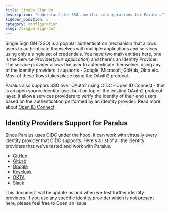 ```yaml
---
title: Single Sign On
description: "Understand the SSO specific configurations for Paralus."
sidebar_position: 5 
category: configuration
slug: /single-sign-on/
---
```


Single Sign ON (SSO) is a popular authentication mechanism that allows users to authenticate themselves with multiple applications and services using only a single set of credentials. You have two main entities here, one is the Service Provider(*your application*) and there's an Identity Provider. The service provider allows the user to authenticate themselves using any of the identity providers it supports - Google, Microsoft, GitHub, Okta etc. Most of these flows takes place using the OAuth2 protocol.

Paralus also suppors SSO over OAuth2 using OIDC - Open ID Connect - that is an open source identity layer built on top of the existing OAuth2 protocol layer. It allows services providers to verify the identity of their end users based on the authentication performed by an identity provider. Read more about [Open ID Connect](https://openid.net/connect/).

## Identity Providers Support for Paralus

Since Paralus uses OIDC under the hood, it can work with virtually every identity provider that OIDC supports. Here's a list of all the identity providers that we've tested and work with Paralus.

- [GitHub](github)
- [GitLab](gitlab)
- [Google](google)
- [Keycloak](keycloak)
- [OKTA](okta)
- [Slack](slack)

This document will be update as and when we test further identity providers. If you use any specific identity provider which is not present here, please feel free to Open an Issue.
